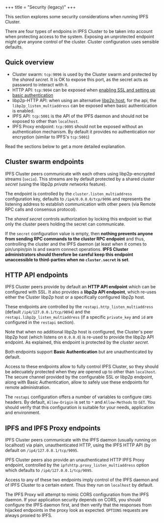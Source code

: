 +++
title = "Security (legacy)"
+++

This section explores some security considerations when running IPFS Cluster.

There are four types of endpoins in IPFS Cluster to be taken into account when protecting access to the system. Exposing an unprotected endpoint might give anyone control of the cluster. Cluster configuration uses sensible defaults.

## Quick overview

  * Cluster swarm: `tcp:9096` is used by the Cluster swarm and protected by the *shared secret*. It is OK to expose this port, as the secret acts as password to interact with it.
  * HTTP API: `tcp:9094` can be exposed when [enabling SSL and setting up basic authentication](https://cluster.ipfs.io/documentation/configuration/#restapi)
  * libp2p-HTTP API: when using an alternative [libp2p host](https://cluster.ipfs.io/documentation/configuration/#restapi), for the api, the `libp2p_listen_multiaddress` can be exposed when basic authentication is enabled.
  * IPFS API: `tcp:5001` is the API of the IPFS daemon and should not be exposed to other than `localhost`.
  * IPFS Proxy endpoint: `tcp:9095` should not be exposed without an authentication mechanism. By default it provides no authentication nor encryption (similar to IPFS's `tcp:5001`)

Read the sections below to get a more detailed explanation.

## Cluster swarm endpoints

IPFS Cluster peers communicate with each others using libp2p-encrypted streams (`secio`). This streams are by default protected by a shared *cluster secret* (using the libp2p *private networks* feature).

The endpoint is controlled by the `cluster.listen_multiaddress` configuration key, defaults to `/ip4/0.0.0.0/tcp/9096` and represents the listening address to establish communication with other peers (via Remote RPC calls and consensus protocol).

The *shared secret* controls authorization by locking this endpoint so that only the cluster peers holding the secret can communicate.

If the `secret` configuration value is empty, then **nothing prevents anyone from sending RPC commands to the cluster RPC endpoint** and thus, controlling the cluster and the IPFS daemon (at least when it comes to pin/unpin/pin ls and swarm connect operations. **IPFS Cluster administrators should therefore be careful keep this endpoint unaccessible to third-parties when no `cluster.secret` is set**.

## HTTP API endpoints

IPFS Cluster peers provide by default an **HTTP API endpoint** which can be configured with SSL. It also provides a **libp2p API endpoint**, which re-uses either the Cluster libp2p host or a specifically configured libp2p host.

These endpoints are controlled by the `restapi.http_listen_multiaddress` (default `/ip4/127.0.0.1/tcp/9094`) and the `restapi.libp2p_listen_multiaddress` (if a specific `private_key` and `id` are configured in the `restapi` section).

Note that when no additional libp2p host is configured, the Cluster's peer libp2p host (which listens on `0.0.0.0`) is re-used to provide the libp2p API endpoint. As explained, this endpoint is protected by the *cluster secret*.

Both endpoints support **Basic Authentication** but are unauthenticated by default.

Access to these endpoints allow to fully control IPFS Cluster, so they should be adecuately protected when they are opened up to other than `localhost`. The secure channel provided by the configurable SSL or libp2p endpoint, along with Basic Authentication, allow to safely use these endpoints for remote administration.

The `restapi` configuration offers a number of variables to configure `CORS` headers. By default, `Allow-Origin` is set to `*` and `Allow-Methods` to `GET`. You should verify
that this configuration is suitable for your needs, application and environment.

## IPFS and IPFS Proxy endpoints

IPFS Cluster peers communicate with the IPFS daemon (usually running on localhost) via plain, unauthenticated HTTP, using the IPFS HTTP API (by default on `/ip4/127.0.0.1/tcp/9095`.

IPFS Cluster peers also provide an unauthenticated HTTP IPFS Proxy endpoint, controlled by the `ipfshttp.proxy_listen_multiaddress` option which defaults to `/ip4/127.0.0.1/tcp/9095`.

Access to any of these two endpoints imply control of the IPFS daemon and of IPFS Cluster to a certain extent. Thus they run on `localhost` by default.

The IPFS Proxy will attempt to mimic CORS configuration from the IPFS daemon. If your application security depends on CORS, you should configure the IPFS daemon first, and then verify that the responses from hijacked endpoints in the proxy look as expected. `OPTIONS` requests are always proxied to IPFS.
